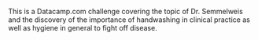 This is a Datacamp.com challenge covering the topic of Dr. Semmelweis and the discovery of the importance of handwashing in clinical practice as well as hygiene in general to fight off disease. 
